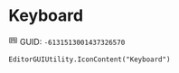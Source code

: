 # Keyboard
![](/img/Keyboard.png)
GUID: `-6131513001437326570`
```
EditorGUIUtility.IconContent("Keyboard")
```
